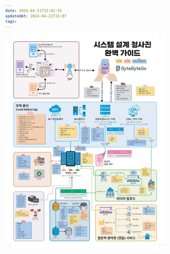 ```yaml
---
date: 2024-04-21T15:02:55
updatedAt: 2024-04-21T15:07
tags: 
---
```

![Pasted image 20231226223250](real-resource-image/Pasted%20image%2020231226223250.png)